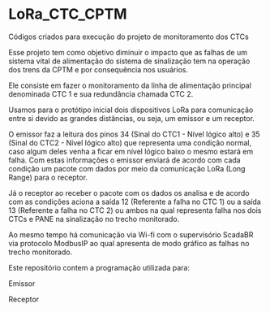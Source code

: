 # LoRa_CTC_CPTM
Códigos criados para execução do projeto de monitoramento dos CTCs

Esse projeto tem como objetivo diminuir o impacto que as falhas de um sistema vital de
alimentação do sistema de sinalização tem
na operação dos trens da CPTM e por consequência nos usuários.

Ele consiste em fazer o monitoramento da linha de alimentação principal denominada CTC 1 e
sua redundância chamada CTC 2.

Usamos para o protótipo inicial dois dispositivos LoRa para comunicação entre si devido as
grandes distâncias, ou seja, 
um emissor e um receptor.

O emissor faz a leitura dos pinos 34 (Sinal do CTC1 - Nível lógico alto) e  35 (Sinal do 
CTC2 - Nível lógico alto)
que representa uma condição normal, caso algum deles venha a ficar em nível lógico baixo o
mesmo estará em falha.
Com estas informações o emissor enviará de acordo com cada condição um pacote com dados por
meio da comunicação LoRa (Long Range) para o receptor.

Já o receptor ao receber o pacote com os dados os analisa e de acordo com as condições
aciona a saída 12 (Referente a falha no CTC 1) ou a saída 13 (Referente a falha no CTC 2)
ou ambos na qual representa falha nos dois CTCs e PANE na sinalização no trecho monitorado.

Ao mesmo tempo há comunicação via Wi-fi com o supervisório ScadaBR via protocolo ModbusIP 
ao qual apresenta de modo gráfico as falhas no trecho monitorado.

Este repositório contem a programação utilizada para:

Emissor

Receptor
